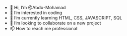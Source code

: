- 👋 Hi, I’m @Abdo-Mohamad
- 👀 I’m interested in coding
- 🌱 I’m currently learning HTML, CSS, JAVASCRIPT, SQL
- 💞️ I’m looking to collaborate on a new project
- 📫 How to reach me professional

<!---
Abdo-Mohamad/Abdo-Mohamad is a ✨ special ✨ repository because its `README.md` (this file) appears on your GitHub profile.
You can click the Preview link to take a look at your changes.
--->
